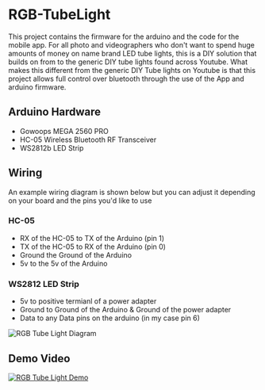 # RGB-TubeLight

This project contains the firmware for the arduino and the code for the mobile app. For all photo and videographers who don't want to spend huge amounts of money on name brand LED tube lights, this is a DIY solution that builds on from to the generic DIY tube lights found across Youtube. What makes this different from the generic DIY Tube lights on Youtube is that this project allows full control over bluetooth through the use of the App and arduino firmware.

## Arduino Hardware

- Gowoops MEGA 2560 PRO
- HC-05 Wireless Bluetooth RF Transceiver
- WS2812b LED Strip 

## Wiring
An example wiring diagram is shown below but you can adjust it depending on your board and the pins you'd like to use
### HC-05
- RX of the HC-05 to TX of the Arduino (pin 1)
- TX of the HC-05 to RX of the Arduino (pin 0)
- Ground the Ground of the Arduino
- 5v to the 5v of the Arduino
### WS2812 LED Strip
- 5v to positive termianl of a power adapter
- Ground to Ground of the Arduino & Ground of the power adapter
- Data to any Data pins on the arduino (in my case pin 6)

![RGB Tube Light Diagram](https://user-images.githubusercontent.com/79487120/138625282-659dbf73-507c-4b82-818b-f806f1851a49.png)


## Demo Video

[![RGB Tube Light Demo](https://user-images.githubusercontent.com/79487120/138844441-968c4a0c-b5c8-4adb-be39-7ccad97239d4.png)](https://youtu.be/ndP7aVbPUag)




